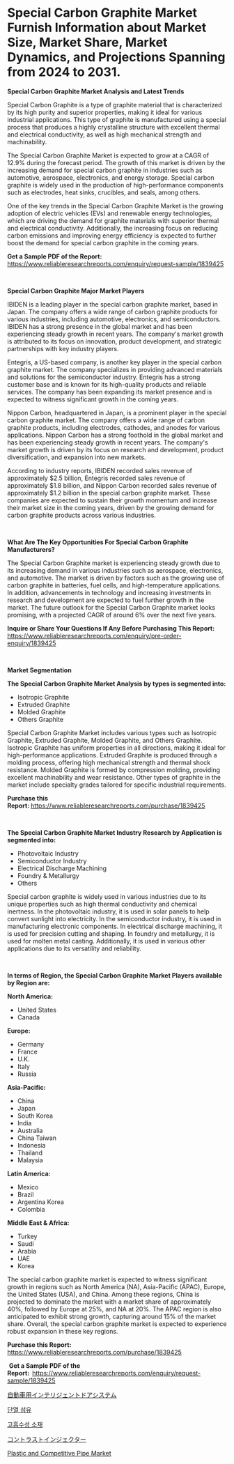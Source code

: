 <p><h1>Special Carbon Graphite Market Furnish Information about Market Size, Market Share, Market Dynamics, and Projections Spanning from 2024 to 2031.</h1></p><p><strong>Special Carbon Graphite Market Analysis and Latest Trends</strong></p>
<p><p>Special Carbon Graphite is a type of graphite material that is characterized by its high purity and superior properties, making it ideal for various industrial applications. This type of graphite is manufactured using a special process that produces a highly crystalline structure with excellent thermal and electrical conductivity, as well as high mechanical strength and machinability.</p><p>The Special Carbon Graphite Market is expected to grow at a CAGR of 12.9% during the forecast period. The growth of this market is driven by the increasing demand for special carbon graphite in industries such as automotive, aerospace, electronics, and energy storage. Special carbon graphite is widely used in the production of high-performance components such as electrodes, heat sinks, crucibles, and seals, among others.</p><p>One of the key trends in the Special Carbon Graphite Market is the growing adoption of electric vehicles (EVs) and renewable energy technologies, which are driving the demand for graphite materials with superior thermal and electrical conductivity. Additionally, the increasing focus on reducing carbon emissions and improving energy efficiency is expected to further boost the demand for special carbon graphite in the coming years.</p></p>
<p><strong>Get a Sample PDF of the Report:&nbsp;</strong> <a href="https://www.reliableresearchreports.com/enquiry/request-sample/1839425">https://www.reliableresearchreports.com/enquiry/request-sample/1839425</a></p>
<p>&nbsp;</p>
<p><strong>Special Carbon Graphite Major Market Players</strong></p>
<p><p>IBIDEN is a leading player in the special carbon graphite market, based in Japan. The company offers a wide range of carbon graphite products for various industries, including automotive, electronics, and semiconductors. IBIDEN has a strong presence in the global market and has been experiencing steady growth in recent years. The company's market growth is attributed to its focus on innovation, product development, and strategic partnerships with key industry players.</p><p>Entegris, a US-based company, is another key player in the special carbon graphite market. The company specializes in providing advanced materials and solutions for the semiconductor industry. Entegris has a strong customer base and is known for its high-quality products and reliable services. The company has been expanding its market presence and is expected to witness significant growth in the coming years.</p><p>Nippon Carbon, headquartered in Japan, is a prominent player in the special carbon graphite market. The company offers a wide range of carbon graphite products, including electrodes, cathodes, and anodes for various applications. Nippon Carbon has a strong foothold in the global market and has been experiencing steady growth in recent years. The company's market growth is driven by its focus on research and development, product diversification, and expansion into new markets.</p><p>According to industry reports, IBIDEN recorded sales revenue of approximately $2.5 billion, Entegris recorded sales revenue of approximately $1.8 billion, and Nippon Carbon recorded sales revenue of approximately $1.2 billion in the special carbon graphite market. These companies are expected to sustain their growth momentum and increase their market size in the coming years, driven by the growing demand for carbon graphite products across various industries.</p></p>
<p>&nbsp;</p>
<p><strong>What Are The Key Opportunities For Special Carbon Graphite Manufacturers?</strong></p>
<p><p>The Special Carbon Graphite market is experiencing steady growth due to its increasing demand in various industries such as aerospace, electronics, and automotive. The market is driven by factors such as the growing use of carbon graphite in batteries, fuel cells, and high-temperature applications. In addition, advancements in technology and increasing investments in research and development are expected to fuel further growth in the market. The future outlook for the Special Carbon Graphite market looks promising, with a projected CAGR of around 6% over the next five years.</p></p>
<p><strong>Inquire or Share Your Questions If Any Before Purchasing This Report:</strong> <a href="https://www.reliableresearchreports.com/enquiry/pre-order-enquiry/1839425">https://www.reliableresearchreports.com/enquiry/pre-order-enquiry/1839425</a></p>
<p>&nbsp;</p>
<p><strong>Market Segmentation</strong></p>
<p><strong>The Special Carbon Graphite Market Analysis by types is segmented into:</strong></p>
<p><ul><li>Isotropic Graphite</li><li>Extruded Graphite</li><li>Molded Graphite</li><li>Others Graphite</li></ul></p>
<p><p>Special Carbon Graphite Market includes various types such as Isotropic Graphite, Extruded Graphite, Molded Graphite, and Others Graphite. Isotropic Graphite has uniform properties in all directions, making it ideal for high-performance applications. Extruded Graphite is produced through a molding process, offering high mechanical strength and thermal shock resistance. Molded Graphite is formed by compression molding, providing excellent machinability and wear resistance. Other types of graphite in the market include specialty grades tailored for specific industrial requirements.</p></p>
<p><strong>Purchase this Report:&nbsp;</strong><a href="https://www.reliableresearchreports.com/purchase/1839425">https://www.reliableresearchreports.com/purchase/1839425</a></p>
<p>&nbsp;</p>
<p><strong>The Special Carbon Graphite Market Industry Research by Application is segmented into:</strong></p>
<p><ul><li>Photovoltaic Industry</li><li>Semiconductor Industry</li><li>Electrical Discharge Machining</li><li>Foundry & Metallurgy</li><li>Others</li></ul></p>
<p><p>Special carbon graphite is widely used in various industries due to its unique properties such as high thermal conductivity and chemical inertness. In the photovoltaic industry, it is used in solar panels to help convert sunlight into electricity. In the semiconductor industry, it is used in manufacturing electronic components. In electrical discharge machining, it is used for precision cutting and shaping. In foundry and metallurgy, it is used for molten metal casting. Additionally, it is used in various other applications due to its versatility and reliability.</p></p>
<p>&nbsp;</p>
<p><strong>In terms of Region, the Special Carbon Graphite Market Players available by Region are:</strong></p>
<p>
    <p> <strong> North America: </strong>
        <ul>
            <li>United States</li>
            <li>Canada</li>
        </ul>
        </p> 
    <p> <strong> Europe: </strong>
        <ul>
            <li>Germany</li>
            <li>France</li>
            <li>U.K.</li>
            <li>Italy</li>
            <li>Russia</li>
        </ul>
        </p> 
    <p> <strong> Asia-Pacific: </strong>
        <ul>
            <li>China</li>
            <li>Japan</li>
            <li>South Korea</li>
            <li>India</li>
            <li>Australia</li>
            <li>China Taiwan</li>
            <li>Indonesia</li>
            <li>Thailand</li>
            <li>Malaysia</li>
        </ul>
        </p> 
    <p> <strong> Latin America: </strong>
        <ul>
            <li>Mexico</li>
            <li>Brazil</li>
            <li>Argentina Korea</li>
            <li>Colombia</li>
        </ul>
        </p> 
    <p> <strong> Middle East & Africa: </strong>
        <ul>
            <li>Turkey</li>
            <li>Saudi</li>
            <li>Arabia</li>
            <li>UAE</li>
            <li>Korea</li>
        </ul>
    </p>
    </p>
<p><p>The special carbon graphite market is expected to witness significant growth in regions such as North America (NA), Asia-Pacific (APAC), Europe, the United States (USA), and China. Among these regions, China is projected to dominate the market with a market share of approximately 40%, followed by Europe at 25%, and NA at 20%. The APAC region is also anticipated to exhibit strong growth, capturing around 15% of the market share. Overall, the special carbon graphite market is expected to experience robust expansion in these key regions.</p></p>
<p><strong>Purchase this Report: </strong><a href="https://www.reliableresearchreports.com/purchase/1839425">https://www.reliableresearchreports.com/purchase/1839425</a></p>
<p>&nbsp;<strong>Get a Sample PDF of the Report:&nbsp;&nbsp;</strong><a href="https://www.reliableresearchreports.com/enquiry/request-sample/1839425">https://www.reliableresearchreports.com/enquiry/request-sample/1839425</a></p>
<p><strong></strong></p>
<p><p><a href="https://medium.com/@michaelerde565/%E8%87%AA%E5%8B%95%E8%BB%8A%E3%82%A4%E3%83%B3%E3%83%86%E3%83%AA%E3%82%B8%E3%82%A7%E3%83%B3%E3%83%88%E3%83%89%E3%82%A2%E3%82%B7%E3%82%B9%E3%83%86%E3%83%A0%E5%B8%82%E5%A0%B4%E3%81%AE%E5%B1%95%E6%9C%9B-%E7%94%A3%E6%A5%AD%E6%A6%82%E8%A6%81%E3%81%A8%E4%BA%88%E6%B8%AC-2024%E5%B9%B4%E3%81%8B%E3%82%892031%E5%B9%B4%E3%81%BE%E3%81%A7-75edc050f721">自動車用インテリジェントドアシステム</a></p><p><a href="https://medium.com/@koleledner/2024%EB%85%84%EB%B6%80%ED%84%B0-2031%EB%85%84%EA%B9%8C%EC%A7%80%EC%9D%98-%EA%B8%B0%EA%B0%84%EC%9D%84-%EC%9C%84%ED%95%9C-%EC%A0%88%EC%97%B0-%EC%84%AC%EC%9C%A0-%EC%8B%9C%EC%9E%A5-%EB%B6%84%EC%84%9D-%EB%B0%8F-%EA%B7%9C%EB%AA%A8-%EC%98%88%EC%B8%A1-6135e6ddf96a">단열 섬유</a></p><p><a href="https://medium.com/@waynegibson1959/%EC%88%98%ED%8D%BC%ED%9D%A1%EC%88%98%EC%84%B1-%EC%86%8C%EC%9E%AC-%EC%8B%9C%EC%9E%A5-%EC%84%B1%EA%B3%B5%EC%A0%81%EC%9D%B8-%EB%B9%84%EC%A6%88%EB%8B%88%EC%8A%A4-%EC%A0%84%EB%9E%B5%EC%9D%98-%ED%95%B5%EC%8B%AC-%EC%98%88%EC%B8%A1-2031%EB%85%84%EA%B9%8C%EC%A7%80-0769c8eaa413">고흡수성 소재</a></p><p><a href="https://medium.com/@chrispcreem58/%E3%82%B3%E3%83%B3%E3%83%88%E3%83%A9%E3%82%B9%E3%83%88%E6%B3%A8%E5%85%A5%E5%99%A8%E5%B8%82%E5%A0%B4%E3%81%AE%E5%88%86%E6%9E%90-%E3%82%B0%E3%83%AD%E3%83%BC%E3%83%90%E3%83%AB%E7%94%A3%E6%A5%AD%E3%81%AE%E8%A6%96%E7%82%B9%E3%81%A8%E4%BA%88%E6%B8%AC-2024%E5%B9%B4%E3%81%8B%E3%82%892031%E5%B9%B4-b4a14209ab01">コントラストインジェクター</a></p><p><a href="https://github.com/changoleonlaverguenzanoexiste/Market-Research-Report-List-2/blob/main/plastic-and-competitive-pipe-market.md">Plastic and Competitive Pipe Market</a></p></p>